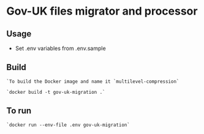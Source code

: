 # Gov-UK files migrator and processor

## Usage
* Set .env variables from .env.sample

## Build

    `To build the Docker image and name it `multilevel-compression` 

    `docker build -t gov-uk-migration .`


## To run

    `docker run --env-file .env gov-uk-migration`

